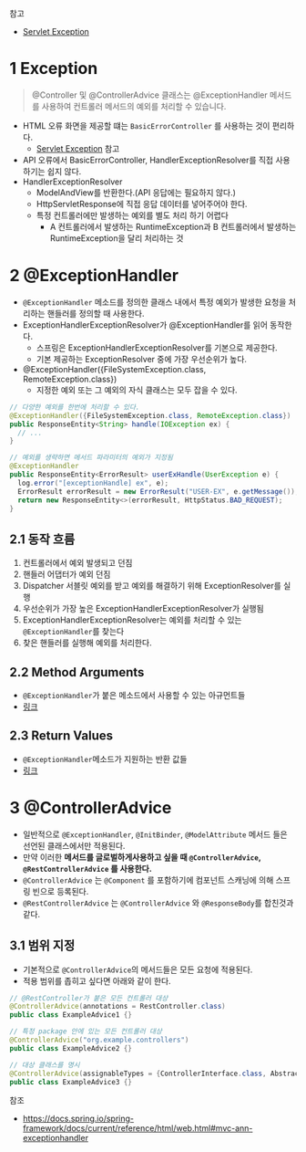 참고

* [Servlet Exception](../../../etc/Servlet-Exception/Servlet-Exception.md) 

# 1 Exception

> @Controller 및 @ControllerAdvice 클래스는 @ExceptionHandler 메서드를 사용하여 컨트롤러 메서드의 예외를 처리할 수 있습니다.

* HTML 오류 화면을 제공할 떄는 `BasicErrorController` 를 사용하는 것이 편리하다.
  * [Servlet Exception](../../etc/Servlet-Exception/Servlet-Exception.md) 참고
* API 오류에서 BasicErrorController, HandlerExceptionResolver를 직접 사용하기는 쉽지 않다.
* HandlerExceptionResolver
  * ModelAndView를 반환한다.(API 응답에는 필요하지 않다.)
  * HttpServletResponse에 직접 응답 데이터를 넣어주어야 한다.
  * 특정 컨트롤러에만 발생하는 예외를 별도 처리 하기 어렵다
    * A 컨트롤러에서 발생하는 RuntimeException과 B 컨트롤러에서 발생하는 RuntimeException을 달리 처리하는 것



# 2 @ExceptionHandler

* `@ExceptionHandler` 메소드를 정의한 클래스 내에서 특정 예외가 발생한 요청을 처리하는 핸들러를 정의할 때 사용한다.
* ExceptionHandlerExceptionResolver가 @ExceptionHandler를 읽어 동작한다.
  * 스프링은 ExceptionHandlerExceptionResolver를 기본으로 제공한다.
  * 기본 제공하는 ExceptionResolver 중에 가장 우선순위가 높다.
* @ExceptionHandler({FileSystemException.class, RemoteException.class})
  * 지정한 예외 또는 그 예외의 자식 클래스는 모두 잡을 수 있다.

```java
// 다양한 예외를 한번에 처리할 수 있다.
@ExceptionHandler({FileSystemException.class, RemoteException.class})
public ResponseEntity<String> handle(IOException ex) {
  // ...
}

// 예외를 생략하면 메서드 파라미터의 예외가 지정됨
@ExceptionHandler
public ResponseEntity<ErrorResult> userExHandle(UserException e) {
  log.error("[exceptionHandle] ex", e);
  ErrorResult errorResult = new ErrorResult("USER-EX", e.getMessage());
  return new ResponseEntity<>(errorResult, HttpStatus.BAD_REQUEST);
}
```



## 2.1 동작 흐름

1. 컨트롤러에서 예외 발생되고 던짐
2. 핸들러 어댑터가 예외 던짐
3. Dispatcher 서블릿 예외를 받고 예외를 해결하기 위해 ExceptionResolver를 실행
4. 우선순위가 가장 높은  ExceptionHandlerExceptionResolver가 실행됨
5. ExceptionHandlerExceptionResolver는 예외를 처리할 수 있는 `@ExceptionHandler`를 찾는다
6. 찾은 핸들러를 실행해 예외를 처리한다.



## 2.2 Method Arguments

* `@ExceptionHandler`가 붙은 메소드에서 사용할 수 있는 아규먼트들
* [링크](https://docs.spring.io/spring-framework/docs/current/reference/html/web.html#mvc-ann-exceptionhandler-args)



## 2.3 Return Values

* `@ExceptionHandler`메소드가 지원하는 반환 값들
* [링크](https://docs.spring.io/spring-framework/docs/current/reference/html/web.html#mvc-ann-exceptionhandler-return-values)



# 3 @ControllerAdvice

* 일반적으로 `@ExceptionHandler`, `@InitBinder`, `@ModelAttribute` 메서드 들은 선언된 클래스에서만 적용된다. 
* 만약 이러한 **메서드를 글로벌하게사용하고 싶을 때 `@ControllerAdvice`, `@RestControllerAdvice` 를 사용한다.**
* `@ControllerAdvice` 는 `@Component` 를 포함하기에 컴포넌트 스캐닝에 의해 스프링 빈으로 등록된다.
* `@RestControllerAdvice` 는 `@ControllerAdvice` 와 `@ResponseBody`를 합친것과 같다.



## 3.1 범위 지정

* 기본적으로 `@ControllerAdvice`의 메서드들은 모든 요청에 적용된다.
* 적용 범위를 좁히고 싶다면 아래와 같이 한다.

```java
// @RestController가 붙은 모든 컨트롤러 대상
@ControllerAdvice(annotations = RestController.class)
public class ExampleAdvice1 {}

// 특정 package 안에 있는 모든 컨트롤러 대상
@ControllerAdvice("org.example.controllers")
public class ExampleAdvice2 {}

// 대상 클래스를 명시
@ControllerAdvice(assignableTypes = {ControllerInterface.class, AbstractController.class})
public class ExampleAdvice3 {}
```



참조

* https://docs.spring.io/spring-framework/docs/current/reference/html/web.html#mvc-ann-exceptionhandler